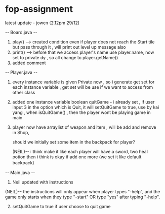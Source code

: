 # fop-assignment

latest update - jowen (2.12pm 29/12)

-- Board.java --

   1. play() --> created condition even if player does not reach the Start tile but pass through it , will print out level up message also
   2. print() --> before that we access player's name use player.name, now set to private dy , so all change to player.getName()
   3. added comment

-- Player.java -- 

   1. every instance variable is given Private now , so i generate get set for each instance variable , get set will be use if we want to access from other class
   2. added one instance variable boolean quitGame - i already set , if user input 3 in the option which is Quit, it will setQuitGame to true, 
                                                     use by kai yang , when isQuitGame() , then the player wont be playing game in main
   3. player now have arraylist of weapon and item , will be add and remove in Shop, 
      
      should we initially set some item in the backpack for player?
      
      (NEIL)-- i think make it like each player will have a sword, two heal potion then i think is okay if add one more (we set it like default backpack） 
  
-- Main.java -- 

   1. Neil updated with instructions
   
   (NEIL)-- the instructions will only appear when player types "-help", and the game only starts when they type "-start" OR type "yes" after typing "-help".
   
   2. setQuitGame to true if user choose to quit game
   

    
